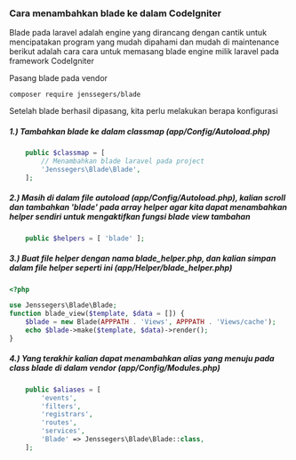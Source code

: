 ### Cara menambahkan blade ke dalam CodeIgniter

Blade pada laravel adalah engine yang dirancang dengan cantik untuk mencipatakan program yang mudah dipahami dan mudah di maintenance berikut adalah cara cara untuk memasang blade engine milik laravel pada framework CodeIgniter

Pasang blade pada vendor

```
composer require jenssegers/blade
```

Setelah blade berhasil dipasang, kita perlu melakukan berapa konfigurasi

##### 1.) Tambahkan blade ke dalam classmap (app/Config/Autoload.php)

```php
    public $classmap = [
        // Menambahkan blade laravel pada project
        'Jenssegers\Blade\Blade',
    ];
```

##### 2.) Masih di dalam file autoload (app/Config/Autoload.php), kalian scroll dan tambahkan 'blade' pada array helper agar kita dapat menambahkan helper sendiri untuk mengaktifkan fungsi blade view tambahan

```php
    public $helpers = [ 'blade' ];
```

##### 3.) Buat file helper dengan nama blade_helper.php, dan kalian simpan dalam file helper seperti ini (app/Helper/blade_helper.php)

```php
<?php

use Jenssegers\Blade\Blade;
function blade_view($template, $data = []) {
    $blade = new Blade(APPPATH . 'Views', APPPATH . 'Views/cache');
    echo $blade->make($template, $data)->render();
}
```

##### 4.) Yang terakhir kalian dapat menambahkan alias yang menuju pada class blade di dalam vendor (app/Config/Modules.php)

```php
    public $aliases = [
        'events',
        'filters',
        'registrars',
        'routes',
        'services',
        'Blade' => Jenssegers\Blade\Blade::class,
    ];
```
